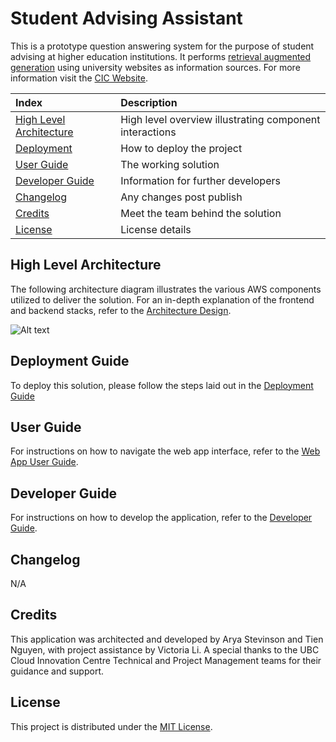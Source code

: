 # Student Advising Assistant

This is a prototype question answering system for the purpose of student advising at higher education institutions. It performs [retrieval augmented generation](https://docs.aws.amazon.com/sagemaker/latest/dg/jumpstart-foundation-models-customize-rag.html) using university websites as information sources. 
For more information visit the [CIC Website](https://cic.ubc.ca/).

| Index                                               | Description                                             |
| :-------------------------------------------------- | :------------------------------------------------------ |
| [High Level Architecture](#high-level-architecture) | High level overview illustrating component interactions |
| [Deployment](#deployment-guide)                     | How to deploy the project                               |
| [User Guide](#user-guide)                           | The working solution                                    |
| [Developer Guide](#user-guide)                      | Information for further developers                      |
| [Changelog](#changelog)                             | Any changes post publish                                |
| [Credits](#credits)                                 | Meet the team behind the solution                       |
| [License](#license)                                 | License details                                         |

## High Level Architecture

The following architecture diagram illustrates the various AWS components utilized to deliver the solution. For an in-depth explanation of the frontend and backend stacks, refer to the [Architecture Design](docs/ArchitectureDesign.md).

![Alt text](docs/images/../diagrams/Syllabus-Architecture.drawio.png)

## Deployment Guide

To deploy this solution, please follow the steps laid out in the [Deployment Guide](docs/DeploymentGuide.md)

## User Guide

For instructions on how to navigate the web app interface, refer to the [Web App User Guide](docs/UserGuide.md).

## Developer Guide

For instructions on how to develop the application, refer to the [Developer Guide](docs/DeveloperGuide.md).

## Changelog
N/A

## Credits

This application was architected and developed by Arya Stevinson and Tien Nguyen, with project assistance by Victoria Li. A special thanks to the UBC Cloud Innovation Centre Technical and Project Management teams for their guidance and support.

## License

This project is distributed under the [MIT License](LICENSE).